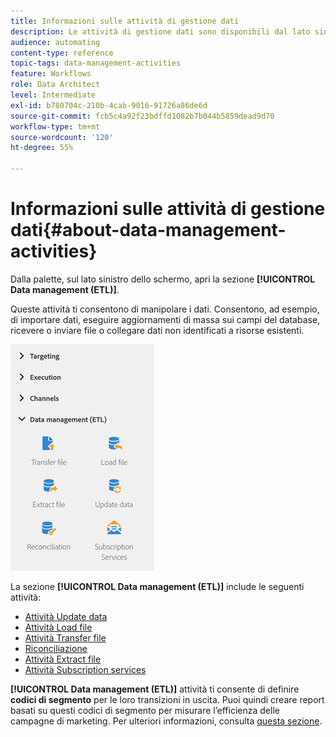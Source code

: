 ```yaml
---
title: Informazioni sulle attività di gestione dati
description: Le attività di gestione dati sono disponibili dal lato sinistro dello schermo.
audience: automating
content-type: reference
topic-tags: data-management-activities
feature: Workflows
role: Data Architect
level: Intermediate
exl-id: b780704c-210b-4cab-9016-91726a86de6d
source-git-commit: fcb5c4a92f23bdffd1082b7b044b5859dead9d70
workflow-type: tm+mt
source-wordcount: '120'
ht-degree: 55%

---
```


# Informazioni sulle attività di gestione dati{#about-data-management-activities}

Dalla palette, sul lato sinistro dello schermo, apri la sezione **[!UICONTROL Data management (ETL)]**.

Queste attività ti consentono di manipolare i dati. Consentono, ad esempio, di importare dati, eseguire aggiornamenti di massa sui campi del database, ricevere o inviare file o collegare dati non identificati a risorse esistenti.

![](assets/wkf_etl_activities.png)

La sezione **[!UICONTROL Data management (ETL)]** include le seguenti attività:

* [Attività Update data](../../automating/using/update-data.md)
* [Attività Load file](../../automating/using/load-file.md)
* [Attività Transfer file](../../automating/using/transfer-file.md)
* [Riconciliazione](../../automating/using/reconciliation.md)
* [Attività Extract file](../../automating/using/extract-file.md)
* [Attività Subscription services](../../automating/using/subscription-services.md)

**[!UICONTROL Data management (ETL)]** attività ti consente di definire **codici di segmento** per le loro transizioni in uscita. Puoi quindi creare report basati su questi codici di segmento per misurare l’efficienza delle campagne di marketing. Per ulteriori informazioni, consulta [questa sezione](../../reporting/using/creating-a-report-workflow-segment.md).
